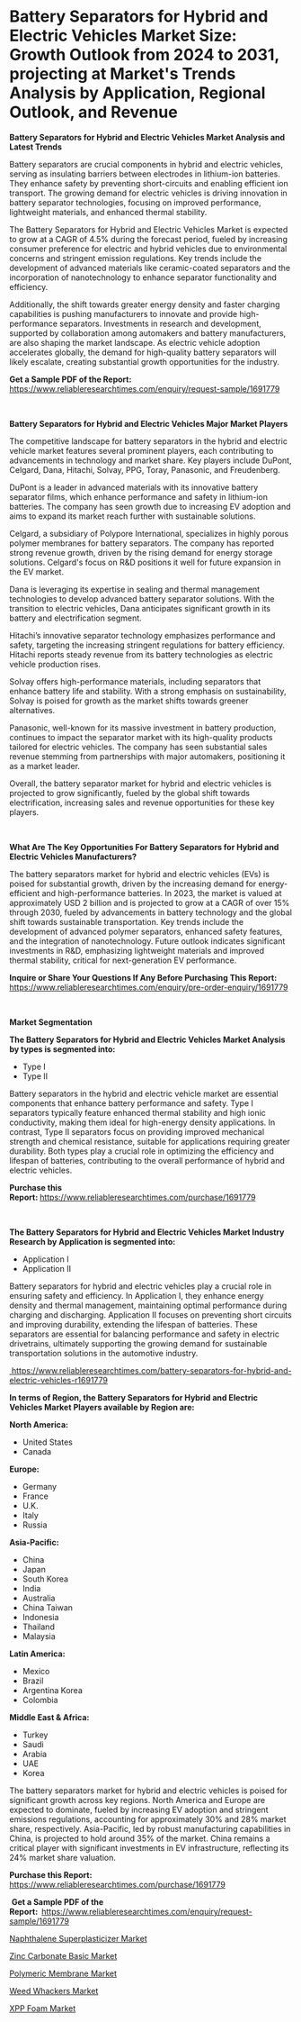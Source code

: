 <p><h1>Battery Separators for Hybrid and Electric Vehicles Market Size: Growth Outlook from 2024 to 2031, projecting at Market's Trends Analysis by Application, Regional Outlook, and Revenue</h1></p><p><strong>Battery Separators for Hybrid and Electric Vehicles Market Analysis and Latest Trends</strong></p>
<p><p>Battery separators are crucial components in hybrid and electric vehicles, serving as insulating barriers between electrodes in lithium-ion batteries. They enhance safety by preventing short-circuits and enabling efficient ion transport. The growing demand for electric vehicles is driving innovation in battery separator technologies, focusing on improved performance, lightweight materials, and enhanced thermal stability.</p><p>The Battery Separators for Hybrid and Electric Vehicles Market is expected to grow at a CAGR of 4.5% during the forecast period, fueled by increasing consumer preference for electric and hybrid vehicles due to environmental concerns and stringent emission regulations. Key trends include the development of advanced materials like ceramic-coated separators and the incorporation of nanotechnology to enhance separator functionality and efficiency. </p><p>Additionally, the shift towards greater energy density and faster charging capabilities is pushing manufacturers to innovate and provide high-performance separators. Investments in research and development, supported by collaboration among automakers and battery manufacturers, are also shaping the market landscape. As electric vehicle adoption accelerates globally, the demand for high-quality battery separators will likely escalate, creating substantial growth opportunities for the industry.</p></p>
<p><strong>Get a Sample PDF of the Report:&nbsp;</strong> <a href="https://www.reliableresearchtimes.com/enquiry/request-sample/1691779?utm_campaign=1430&utm_medium=2&utm_source=Github&utm_content=ia&utm_term=18102024&utm_id=battery-separators-for-hybrid-and-electric-vehicles">https://www.reliableresearchtimes.com/enquiry/request-sample/1691779</a></p>
<p>&nbsp;</p>
<p><strong>Battery Separators for Hybrid and Electric Vehicles Major Market Players</strong></p>
<p><p>The competitive landscape for battery separators in the hybrid and electric vehicle market features several prominent players, each contributing to advancements in technology and market share. Key players include DuPont, Celgard, Dana, Hitachi, Solvay, PPG, Toray, Panasonic, and Freudenberg.</p><p>DuPont is a leader in advanced materials with its innovative battery separator films, which enhance performance and safety in lithium-ion batteries. The company has seen growth due to increasing EV adoption and aims to expand its market reach further with sustainable solutions.</p><p>Celgard, a subsidiary of Polypore International, specializes in highly porous polymer membranes for battery separators. The company has reported strong revenue growth, driven by the rising demand for energy storage solutions. Celgard's focus on R&D positions it well for future expansion in the EV market.</p><p>Dana is leveraging its expertise in sealing and thermal management technologies to develop advanced battery separator solutions. With the transition to electric vehicles, Dana anticipates significant growth in its battery and electrification segment.</p><p>Hitachi’s innovative separator technology emphasizes performance and safety, targeting the increasing stringent regulations for battery efficiency. Hitachi reports steady revenue from its battery technologies as electric vehicle production rises.</p><p>Solvay offers high-performance materials, including separators that enhance battery life and stability. With a strong emphasis on sustainability, Solvay is poised for growth as the market shifts towards greener alternatives.</p><p>Panasonic, well-known for its massive investment in battery production, continues to impact the separator market with its high-quality products tailored for electric vehicles. The company has seen substantial sales revenue stemming from partnerships with major automakers, positioning it as a market leader.</p><p>Overall, the battery separator market for hybrid and electric vehicles is projected to grow significantly, fueled by the global shift towards electrification, increasing sales and revenue opportunities for these key players.</p></p>
<p>&nbsp;</p>
<p><strong>What Are The Key Opportunities For Battery Separators for Hybrid and Electric Vehicles Manufacturers?</strong></p>
<p><p>The battery separators market for hybrid and electric vehicles (EVs) is poised for substantial growth, driven by the increasing demand for energy-efficient and high-performance batteries. In 2023, the market is valued at approximately USD 2 billion and is projected to grow at a CAGR of over 15% through 2030, fueled by advancements in battery technology and the global shift towards sustainable transportation. Key trends include the development of advanced polymer separators, enhanced safety features, and the integration of nanotechnology. Future outlook indicates significant investments in R&D, emphasizing lightweight materials and improved thermal stability, critical for next-generation EV performance.</p></p>
<p><strong>Inquire or Share Your Questions If Any Before Purchasing This Report:</strong> <a href="https://www.reliableresearchtimes.com/enquiry/pre-order-enquiry/1691779?utm_campaign=1430&utm_medium=2&utm_source=Github&utm_content=ia&utm_term=18102024&utm_id=battery-separators-for-hybrid-and-electric-vehicles">https://www.reliableresearchtimes.com/enquiry/pre-order-enquiry/1691779</a></p>
<p>&nbsp;</p>
<p><strong>Market Segmentation</strong></p>
<p><strong>The Battery Separators for Hybrid and Electric Vehicles Market Analysis by types is segmented into:</strong></p>
<p><ul><li>Type I</li><li>Type II</li></ul></p>
<p><p>Battery separators in the hybrid and electric vehicle market are essential components that enhance battery performance and safety. Type I separators typically feature enhanced thermal stability and high ionic conductivity, making them ideal for high-energy density applications. In contrast, Type II separators focus on providing improved mechanical strength and chemical resistance, suitable for applications requiring greater durability. Both types play a crucial role in optimizing the efficiency and lifespan of batteries, contributing to the overall performance of hybrid and electric vehicles.</p></p>
<p><strong>Purchase this Report:&nbsp;</strong><a href="https://www.reliableresearchtimes.com/purchase/1691779?utm_campaign=1430&utm_medium=2&utm_source=Github&utm_content=ia&utm_term=18102024&utm_id=battery-separators-for-hybrid-and-electric-vehicles">https://www.reliableresearchtimes.com/purchase/1691779</a></p>
<p>&nbsp;</p>
<p><strong>The Battery Separators for Hybrid and Electric Vehicles Market Industry Research by Application is segmented into:</strong></p>
<p><ul><li>Application I</li><li>Application II</li></ul></p>
<p><p>Battery separators for hybrid and electric vehicles play a crucial role in ensuring safety and efficiency. In Application I, they enhance energy density and thermal management, maintaining optimal performance during charging and discharging. Application II focuses on preventing short circuits and improving durability, extending the lifespan of batteries. These separators are essential for balancing performance and safety in electric drivetrains, ultimately supporting the growing demand for sustainable transportation solutions in the automotive industry.</p></p>
<p><a href="https://www.reliableresearchtimes.com/battery-separators-for-hybrid-and-electric-vehicles-r1691779?utm_campaign=1430&utm_medium=2&utm_source=Github&utm_content=ia&utm_term=18102024&utm_id=battery-separators-for-hybrid-and-electric-vehicles">&nbsp;https://www.reliableresearchtimes.com/battery-separators-for-hybrid-and-electric-vehicles-r1691779</a></p>
<p><strong>In terms of Region, the Battery Separators for Hybrid and Electric Vehicles Market Players available by Region are:</strong></p>
<p>
    <p> <strong> North America: </strong>
        <ul>
            <li>United States</li>
            <li>Canada</li>
        </ul>
        </p> 
    <p> <strong> Europe: </strong>
        <ul>
            <li>Germany</li>
            <li>France</li>
            <li>U.K.</li>
            <li>Italy</li>
            <li>Russia</li>
        </ul>
        </p> 
    <p> <strong> Asia-Pacific: </strong>
        <ul>
            <li>China</li>
            <li>Japan</li>
            <li>South Korea</li>
            <li>India</li>
            <li>Australia</li>
            <li>China Taiwan</li>
            <li>Indonesia</li>
            <li>Thailand</li>
            <li>Malaysia</li>
        </ul>
        </p> 
    <p> <strong> Latin America: </strong>
        <ul>
            <li>Mexico</li>
            <li>Brazil</li>
            <li>Argentina Korea</li>
            <li>Colombia</li>
        </ul>
        </p> 
    <p> <strong> Middle East & Africa: </strong>
        <ul>
            <li>Turkey</li>
            <li>Saudi</li>
            <li>Arabia</li>
            <li>UAE</li>
            <li>Korea</li>
        </ul>
    </p>
    </p>
<p><p>The battery separators market for hybrid and electric vehicles is poised for significant growth across key regions. North America and Europe are expected to dominate, fueled by increasing EV adoption and stringent emissions regulations, accounting for approximately 30% and 28% market share, respectively. Asia-Pacific, led by robust manufacturing capabilities in China, is projected to hold around 35% of the market. China remains a critical player with significant investments in EV infrastructure, reflecting its 24% market share valuation.</p></p>
<p><strong>Purchase this Report: </strong><a href="https://www.reliableresearchtimes.com/purchase/1691779?utm_campaign=1430&utm_medium=2&utm_source=Github&utm_content=ia&utm_term=18102024&utm_id=battery-separators-for-hybrid-and-electric-vehicles">https://www.reliableresearchtimes.com/purchase/1691779</a></p>
<p>&nbsp;<strong>Get a Sample PDF of the Report:&nbsp;&nbsp;</strong><a href="https://www.reliableresearchtimes.com/enquiry/request-sample/1691779?utm_campaign=1430&utm_medium=2&utm_source=Github&utm_content=ia&utm_term=18102024&utm_id=battery-separators-for-hybrid-and-electric-vehicles">https://www.reliableresearchtimes.com/enquiry/request-sample/1691779</a></p>
<p><strong></strong></p>
<p><p><a href="https://www.linkedin.com/pulse/naphthalene-superplasticizer-market-share-analysis-growth-alxpf?utm_campaign=1430&utm_medium=2&utm_source=Github&utm_content=ia&utm_term=18102024&utm_id=battery-separators-for-hybrid-and-electric-vehicles">Naphthalene Superplasticizer Market</a></p><p><a href="https://www.linkedin.com/pulse/pulse-zinc-carbonate-basic-rhythms-change-market-resonance-2024-2031-ix61f?utm_campaign=1430&utm_medium=2&utm_source=Github&utm_content=ia&utm_term=18102024&utm_id=battery-separators-for-hybrid-and-electric-vehicles">Zinc Carbonate Basic Market</a></p><p><a href="https://www.linkedin.com/pulse/polymeric-membrane-market-ecosystem-competitive-landscape-strategic-wnb4f?utm_campaign=1430&utm_medium=2&utm_source=Github&utm_content=ia&utm_term=18102024&utm_id=battery-separators-for-hybrid-and-electric-vehicles">Polymeric Membrane Market</a></p><p><a href="https://www.linkedin.com/pulse/weed-whackers-market-outlook-forecast-from-2024-2031-expertide-ej26f?utm_campaign=1430&utm_medium=2&utm_source=Github&utm_content=ia&utm_term=18102024&utm_id=battery-separators-for-hybrid-and-electric-vehicles">Weed Whackers Market</a></p><p><a href="https://www.linkedin.com/pulse/global-perspectives-xpp-foam-market-trends-challenges-forecast-a19of?utm_campaign=1430&utm_medium=2&utm_source=Github&utm_content=ia&utm_term=18102024&utm_id=battery-separators-for-hybrid-and-electric-vehicles">XPP Foam Market</a></p></p>